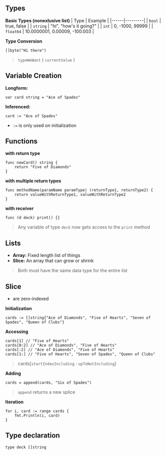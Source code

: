 ## Types
**Basic Types (nonexlusive list)**
| Type | Example |
|------|---------|
| `bool` | true, false |
| `string` | "hi", "how's it going?" |
| `int` | 0, -1000, 99999 |
| `float64` | 10.0000001, 0.00009, -100.003 |

**Type Conversion**
```
[]byte("Hi there")
```
> `typeWeWant` ( `currentValue` )

## Variable Creation
**Longform:**
```
var card string = "Ace of Spades"
```
**Inferenced:**
```
card := "Ace of Spades"
```
- `:=` is only used on initialization

## Functions
**with return type**
```
func newCard() string {
    return "Five of Diamonds"
}
```
**with multiple return types**
```
func methodName(paramName paramType) (returnType1, returnType2) {
	return valueWithReturnType1, valueWithReturnType2
}
```
**with receiver**
```
func (d deck) print() {}
```
> Any variable of type `deck` now gets access to the `print` method

## Lists
- **Array:** Fixed length list of things
- **Slice:** An array that can grow or shrink 
> Both must have the same data type for the entire list
## Slice
- are zero-indexed

**Initialization**
```
cards := []string{"Ace of Diamonds", "Five of Hearts", "Seven of Spades", "Queen of Clubs"}
```
**Accessing**
```
cards[1] // "Five of Hearts"
cards[0:2] // "Ace of Diamonds", "Five of Hearts"
cards[:2] // "Ace of Diamonds", "Five of Hearts"
cards[1:] // "Five of Hearts", "Seven of Spades", "Queen of Clubs"
```
> cards[`startIndexIncluding` : `upToNotIncluding`]

**Adding**
```
cards = append(cards, "Six of Spades")
```
> `append` returns a new splice

**Iteration**
```
for i, card := range cards {
    fmt.Println(i, card)
}
```

## Type declaration
```
type deck []string
```
